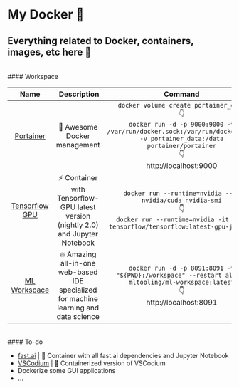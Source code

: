 # My Docker :whale:


## Everything related to Docker, containers, images, etc here :rocket:

<br>
#### Workspace


Name | Description | Command
:---: | :---: | :---:
[Portainer](https://www.portainer.io) | :whale: Awesome Docker management | ```docker volume create portainer_data```<br>:point_down:<br>```docker run -d -p 9000:9000 -v /var/run/docker.sock:/var/run/docker.sock -v portainer_data:/data portainer/portainer```<br>:point_down:<br>http://localhost:9000
[Tensorflow GPU](https://www.tensorflow.org/install/docker#gpu_support) | :zap: Container with Tensorflow-GPU latest version (nightly 2.0) and Jupyter Notebook | ```docker run --runtime=nvidia --rm nvidia/cuda nvidia-smi```<br>:point_down:<br>```docker run --runtime=nvidia -it --rm tensorflow/tensorflow:latest-gpu-jupyter```
[ML Workspace](https://github.com/ml-tooling/ml-workspace) | :fire: Amazing all-in-one web-based IDE specialized for machine learning and data science | ```docker run -d -p 8091:8091 -v "${PWD}:/workspace" --restart always mltooling/ml-workspace:latest```<br>:point_down:<br>http://localhost:8091

<br>
#### To-do


* [fast.ai](https://github.com/fastai/) | :rocket: Container with all fast.ai dependencies and Jupyter Notebook
* [VSCodium](https://github.com/VSCodium/vscodium) | :pencil: Containerized version of VSCodium
* Dockerize some GUI applications
* ...
